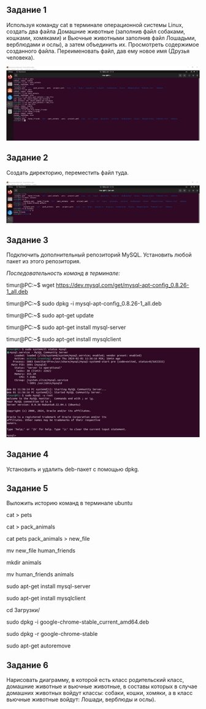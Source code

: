 ## Задание 1

Используя команду cat в терминале операционной системы Linux, создать
два файла Домашние животные (заполнив файл собаками, кошками,
хомяками) и Вьючные животными заполнив файл Лошадьми, верблюдами и
ослы), а затем объединить их. Просмотреть содержимое созданного файла.
Переименовать файл, дав ему новое имя (Друзья человека).

![task 1](https://github.com/TimurDanilov1985/FinalControlWorkSpecialization/blob/master/images/task%201.jpg)

## Задание 2

Создать директорию, переместить файл туда.

![task 2](https://github.com/TimurDanilov1985/FinalControlWorkSpecialization/blob/master/images/task%202.jpg)

## Задание 3

Подключить дополнительный репозиторий MySQL. Установить любой пакет
из этого репозитория.

*Последовательность команд в терминале:*

timur@PC:~$ wget https://dev.mysql.com/get/mysql-apt-config_0.8.26-1_all.deb

timur@PC:~$ sudo dpkg -i mysql-apt-config_0.8.26-1_all.deb

timur@PC:~$ sudo apt-get update

timur@PC:~$ sudo apt-get install mysql-server

timur@PC:~$ sudo apt-get install mysqlclient

![task 3](https://github.com/TimurDanilov1985/FinalControlWorkSpecialization/blob/master/images/task%203.jpg)

## Задание 4

Установить и удалить deb-пакет с помощью dpkg.

## Задание 5

Выложить историю команд в терминале ubuntu

cat > pets

cat > pack_animals

cat pets pack_animals > new_file

mv new_file human_friends

mkdir animals

mv human_friends animals

sudo apt-get install mysql-server

sudo apt-get install mysqlclient

cd Загрузки/

sudo dpkg -i google-chrome-stable_current_amd64.deb

sudo dpkg -r google-chrome-stable

sudo apt-get autoremove

## Задание 6

Нарисовать диаграмму, в которой есть класс родительский класс, домашние
животные и вьючные животные, в составы которых в случае домашних
животных войдут классы: собаки, кошки, хомяки, а в класс вьючные животные
войдут: Лошади, верблюды и ослы).


